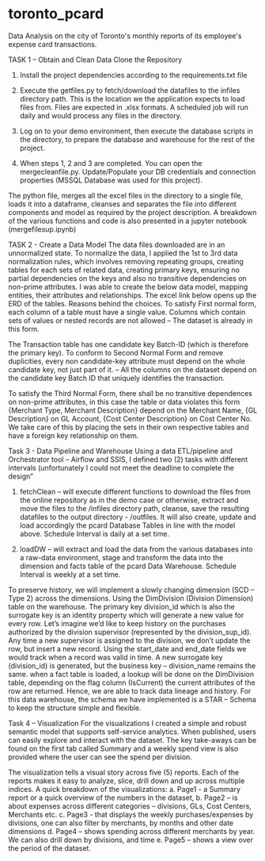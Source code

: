 # toronto_pcard
Data Analysis on the city of Toronto's monthly reports of its employee's expense card transactions.

TASK 1 – Obtain and Clean Data
Clone the Repository
1.	Install the project dependencies according to the requirements.txt file

2.	Execute the getfiles.py to fetch/download the datafiles to the infiles directory path. This is the location we the application expects to load files from. Files are expected in .xlsx formats. A scheduled job will run daily and would process any files in the directory.

3.	Log on to your demo environment, then execute the database scripts in the directory, to prepare the database and warehouse for the rest of the project.  

4.	When steps 1, 2 and 3 are completed. You can open the mergecleanfile.py. Update/Populate your DB credentials and connection properties (MSSQL Database was used for this project). 

The python file, merges all the excel files in the directory to a single file, loads it into a dataframe, cleanses and separates the file into different components and model as required by the project description. A breakdown of the various functions and code is also presented in a jupyter notebook (mergefilesup.ipynb)

TASK 2 - Create a Data Model
The data files downloaded are in an unnormalized state. To normalize the data, I applied the 1st to 3rd data normalization rules, which involves removing repeating groups, creating tables for each sets of related data, creating primary keys, ensuring no partial dependencies on the keys and also no transitive dependencies on non-prime attributes. 
I was able to create the below data model, mapping entities, their attributes and relationships. The excel link below opens up the ERD of the tables. 
Reasons behind the choices.
To satisfy First normal form, each column of a table must have a single value. Columns which contain sets of values or nested records are not allowed – The dataset is already in this form.

The Transaction table has one candidate key Batch-ID (which is therefore the primary key). To conform to Second Normal Form and remove duplicities, every non candidate-key attribute must depend on the whole candidate key, not just part of it. – All the columns on the dataset depend on the candidate key Batch ID that uniquely identifies the transaction.

To satisfy the Third Normal Form, there shall be no transitive dependences on non-prime attributes, in this case the table or data violates this form {Merchant Type, Merchant Description} depend on the Merchant Name, {GL Description} on GL Account, {Cost Center Description} on Cost Center No. We take care of this by placing the sets in their own respective tables and have a foreign key relationship on them. 

 

Task 3 - Data Pipeline and Warehouse
Using a data ETL/pipeline and Orchestrator tool – Airflow and SSIS, I defined two (2) tasks with different intervals (unfortunately I could not meet the deadline to complete the design”
1.	fetchClean – will execute different functions to download the files from the online repository as in the demo case or otherwise, extract and move the files to the /infiles directory path, cleanse, save the resulting datafiles to the output directory - /outfiles. It will also create, update and load accordingly the pcard Database Tables in line with the model above. Schedule Interval is daily at a set time. 


2.	loadDW – will extract and load the data from the various databases into a raw-data environment, stage and transform the data into the dimension and facts table of the pcard Data Warehouse. Schedule Interval is weekly at a set time.

To preserve history, we will implement a slowly changing dimension (SCD – Type 2) across the dimensions. Using the DimDivision (Division Dimension) table on the warehouse. The primary key division_id which is also the surrogate key is an identity property which will generate a new value for every row. Let’s imagine we’d like to keep history on the purchases authorized by the division supervisor (represented by the division_sup_id). Any time a new supervisor is assigned to the division, we don’t update the row, but insert a new record. Using the start_date and end_date fields we would track when a record was valid in time. A new surrogate key (division_id) is generated, but the business key – division_name remains the same. when a fact table is loaded, a lookup will be done on the DimDivision table, depending on the flag column (IsCurrent) the current attributes of the row are returned. Hence, we are able to track data lineage and history. For this data warehouse, the schema we have implemented is a STAR – Schema to keep the structure simple and flexible.
 

Task 4 – Visualization
For the visualizations I created a simple and robust semantic model that supports self-service analytics. When published, users can easily explore and interact with the dataset. The key take-aways can be found on the first tab called Summary and a weekly spend view is also provided where the user can see the spend per division.

The visualization tells a visual story across five (5) reports. Each of the reports makes it easy to analyze, slice, drill down and up across multiple indices. A quick breakdown of the visualizations:
a.	Page1 - a Summary report or a quick overview of the numbers in the dataset, 
b.	Page2 – is about expenses across different categories – divisions, GLs, Cost Centers, Merchants etc.
c.	Page3 - that displays the weekly purchases/expenses by divisions, one can also filter by merchants, by months and other date dimensions
d.	Page4 – shows spending across different merchants by year. We can also drill down by divisions, and time
e.	Page5 – shows a view over the period of the dataset. 

